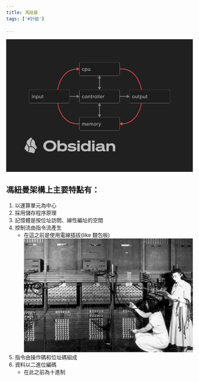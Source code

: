 ```yaml
---
title: 馮紐曼
tags: ['#計組']

---
```


<!--  -->
![](image/BkvLX32ZT.png)



## 馮紐曼架構上主要特點有：

1. 以運算單元為中心
2. 採用儲存程序原理
3. 記憶體是按位址訪問、線性編址的空間
4. 控制流由指令流產生
    * 在這之前是使用電線插拔(like 麵包板) 
![](image/rk0KQaoZa.png)
6. 指令由操作碼和位址碼組成
7. 資料以二進位編碼
    * 在此之前為十進制
